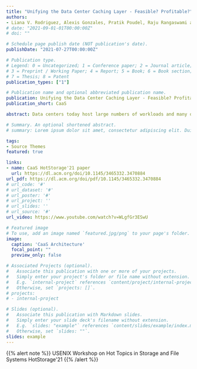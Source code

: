 ```yaml
---
title: "Unifying the Data Center Caching Layer - Feasible? Profitable?"
authors:
- Liana V. Rodriguez, Alexis Gonzales, Pratik Poudel, Raju Rangaswami and Jason Liu
# date: "2021-09-01-01T00:00:00Z"
# doi: ""

# Schedule page publish date (NOT publication's date).
publishDate: "2021-07-27T00:00:00Z"

# Publication type.
# Legend: 0 = Uncategorized; 1 = Conference paper; 2 = Journal article;
# 3 = Preprint / Working Paper; 4 = Report; 5 = Book; 6 = Book section;
# 7 = Thesis; 8 = Patent
publication_types: ["1"]

# Publication name and optional abbreviated publication name.
publication: Unifying the Data Center Caching Layer - Feasible? Profitable?
publication_short: CaaS

abstract: Data centers today host large numbers of workloads and many of these workloads consume significant storage resources. Given the long history of successes in storage caching, it is only natural such successes bear fruit in modern data centers, at scale. This paper presents CaaS, a generalized caching service for cloud data centers. Departing from existing application, storage, or data-type specific caches, CaaS unifies and abstracts data center caching resources making these available to any workload and for any data type. Also departing from past caching practices, CaaS is fault-tolerant allowing it to cache writes without risk of data loss. We expect that systems such as CaaS will help bridge the gap between heterogeneous and distributed cache resources and data-intensive applications in a data center.

# Summary. An optional shortened abstract.
# summary: Lorem ipsum dolor sit amet, consectetur adipiscing elit. Duis posuere tellus ac convallis placerat. Proin tincidunt magna sed ex sollicitudin condimentum.

tags:
- Source Themes
featured: true

links:
- name: CaaS HotStorage'21 paper
  url: https://dl.acm.org/doi/10.1145/3465332.3470884
url_pdf: https://dl.acm.org/doi/pdf/10.1145/3465332.3470884
# url_code: '#'
# url_dataset: '#'
# url_poster: '#'
# url_project: ''
# url_slides: ''
# url_source: '#'
url_video: https://www.youtube.com/watch?v=WLgfGr3ESwU

# Featured image
# To use, add an image named `featured.jpg/png` to your page's folder. 
image:
  caption: 'CaaS Architecture'
  focal_point: ""
  preview_only: false

# Associated Projects (optional).
#   Associate this publication with one or more of your projects.
#   Simply enter your project's folder or file name without extension.
#   E.g. `internal-project` references `content/project/internal-project/index.md`.
#   Otherwise, set `projects: []`.
# projects:
# - internal-project

# Slides (optional).
#   Associate this publication with Markdown slides.
#   Simply enter your slide deck's filename without extension.
#   E.g. `slides: "example"` references `content/slides/example/index.md`.
#   Otherwise, set `slides: ""`.
slides: example
---
```


{{% alert note %}}
USENIX Workshop on Hot Topics in Storage and File Systems HotStorage'21
{{% /alert %}}

